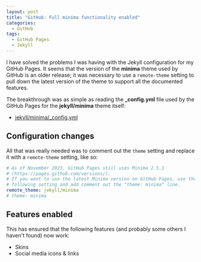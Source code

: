 ```yaml
---
layout: post
title: "GitHub: Full minima functionality enabled"
categories:
  - GitHub
tags:
  - GitHub Pages
  - Jekyll
---
```


I have solved the problems I was having with the Jekyll configuration for my
GitHub Pages. It seems that the version of the **minima** theme used by GitHub
is an older release; it was necessary to use a `remote-theme` setting to pull
down the latest version of the theme to support all the documented features.

The breakthrough was as simple as reading the **_config.yml** file used by the
GitHub Pages for the **jekyll/minima** theme itself:

* [jekyll/minima/_config.yml](https://github.com/jekyll/minima/blob/master/_config.yml)

## Configuration changes

All that was really needed was to comment out the `theme` setting and replace
it with a `remote-theme` setting, like so:

``` yaml
# As of November 2023, GitHub Pages still uses Minima 2.5.1
# (https://pages.github.com/versions/).
# If you want to use the latest Minima version on GitHub Pages, use the
# following setting and add comment out the "theme: minima" line.
remote_theme: jekyll/minima
# theme: minima
```

## Features enabled

This has ensured that the following features (and probably some others I
haven't found) now work:

* Skins
* Social media icons & links
